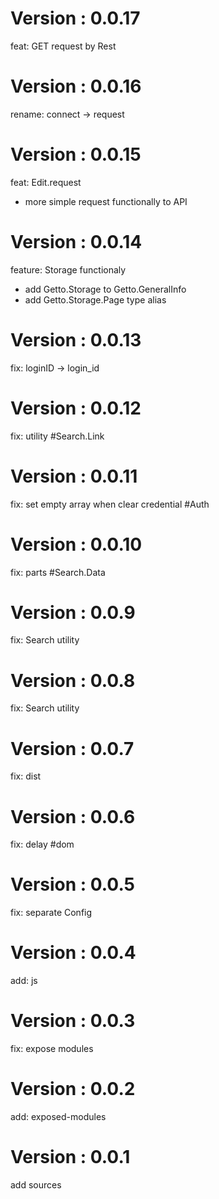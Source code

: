 # Version : 0.0.17

feat: GET request by Rest

# Version : 0.0.16

rename: connect -> request

# Version : 0.0.15

feat: Edit.request

- more simple request functionally to API

# Version : 0.0.14

feature: Storage functionaly

- add Getto.Storage to Getto.GeneralInfo
- add Getto.Storage.Page type alias

# Version : 0.0.13

fix: loginID -> login_id

# Version : 0.0.12

fix: utility #Search.Link

# Version : 0.0.11

fix: set empty array when clear credential #Auth

# Version : 0.0.10

fix: parts #Search.Data

# Version : 0.0.9

fix: Search utility

# Version : 0.0.8

fix: Search utility

# Version : 0.0.7

fix: dist

# Version : 0.0.6

fix: delay #dom

# Version : 0.0.5

fix: separate Config

# Version : 0.0.4

add: js

# Version : 0.0.3

fix: expose modules

# Version : 0.0.2

add: exposed-modules

# Version : 0.0.1

add sources

